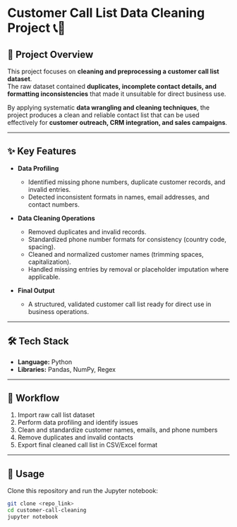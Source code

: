 # Customer Call List Data Cleaning Project 📞🧹

## 📌 Project Overview
This project focuses on **cleaning and preprocessing a customer call list dataset**.  
The raw dataset contained **duplicates, incomplete contact details, and formatting inconsistencies** that made it unsuitable for direct business use.  

By applying systematic **data wrangling and cleaning techniques**, the project produces a clean and reliable contact list that can be used effectively for **customer outreach, CRM integration, and sales campaigns**.

---

## ✨ Key Features
- **Data Profiling**
  - Identified missing phone numbers, duplicate customer records, and invalid entries.  
  - Detected inconsistent formats in names, email addresses, and contact numbers.  

- **Data Cleaning Operations**
  - Removed duplicates and invalid records.  
  - Standardized phone number formats for consistency (country code, spacing).  
  - Cleaned and normalized customer names (trimming spaces, capitalization).  
  - Handled missing entries by removal or placeholder imputation where applicable.  

- **Final Output**
  - A structured, validated customer call list ready for direct use in business operations.  

---

## 🛠️ Tech Stack
- **Language:** Python  
- **Libraries:** Pandas, NumPy, Regex  

---

## 📂 Workflow
1. Import raw call list dataset  
2. Perform data profiling and identify issues  
3. Clean and standardize customer names, emails, and phone numbers  
4. Remove duplicates and invalid contacts  
5. Export final cleaned call list in CSV/Excel format  

---

## 🚀 Usage
Clone this repository and run the Jupyter notebook:

```bash
git clone <repo_link>
cd customer-call-cleaning
jupyter notebook

